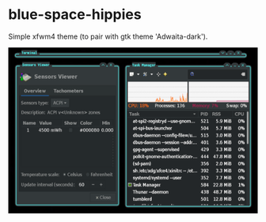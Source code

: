 # blue-space-hippies
Simple xfwm4 theme (to pair with gtk theme 'Adwaita-dark').

![blue-space-hippies](blue-space-hippies.png)

